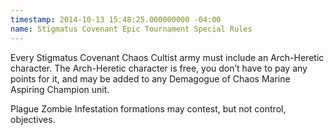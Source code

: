 ```yaml
---
timestamp: 2014-10-13 15:48:25.000000000 -04:00
name: Stigmatus Covenant Epic Tournament Special Rules
---
```

Every Stigmatus Covenant Chaos Cultist army must include an Arch-Heretic character. The Arch-Heretic character is free, you don’t have to pay any points for it, and may be added to any Demagogue of Chaos Marine Aspiring Champion unit.

Plague Zombie Infestation formations may contest, but not control, objectives.